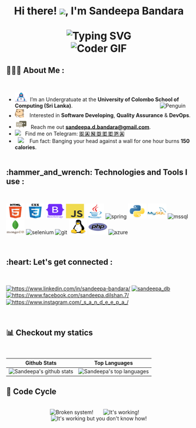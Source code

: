 <h1 align="Center">
 <abc>
  <br>Hi there! <img src="https://user-images.githubusercontent.com/42378118/110234147-e3259600-7f4e-11eb-95be-0c4047144dea.gif" width="40">, I'm Sandeepa Bandara <br>
  <br> <img src="https://readme-typing-svg.herokuapp.com?font=Fira+Code&pause=1000&color=2278F7&random=false&width=435&lines=Welcome+To+My+GitHub+Profile+!!!" alt="Typing SVG" />
  <br>
    <img src="https://media.giphy.com/media/SWoSkN6DxTszqIKEqv/giphy.gif" alt="Coder GIF" width="500">
 </abc>
</h1> 

<h2 align="Left">👨🏻‍💻 About Me :</h2><br>

-  <img alt="GIF" src="https://github.com/sandeepadev/sandeepadev/blob/main/images/Developer.gif" width="33" /> &nbsp;I’m an Undergratuate at the **University of Colombo School of Computing (Sri Lanka)**. 
<img align="right" src="https://raw.githubusercontent.com/Tarikul-Islam-Anik/Animated-Fluent-Emojis/master/Emojis/Animals/Penguin.png" alt="Penguin" width="18%" /><br>
- <img src="https://github.com/sandeepadev/sandeepadev/blob/main/images/hyperkitty.gif" width="24" />&nbsp;&nbsp;&nbsp;  Interested in **Software Developing**, **Quality Assurance** & **DevOps**. <br>
- <img src="https://github.com/sandeepadev/sandeepadev/blob/main/images/message.gif" width="35" />&nbsp;&nbsp;Reach me out **sandeepa.d.bandara@gmail.com**. <br>
- <img src="https://github.com/SP-XD/SP-XD/blob/main/images/letterbox.gif?raw=true" width="30" /> &nbsp; Find me on Telegram: **[🇸 🇦 🇳 🇩 🇪 🇪 🇵 🇦](https://t.me/Sandeepa_Dilshan)**<br>
- &nbsp;&nbsp;<img src="https://github.com/SP-XD/SP-XD/blob/main/images/lightning.gif?raw=true" width="16" />&nbsp;&nbsp;&nbsp;&nbsp;Fun fact: Banging your head against a wall for one hour burns **150 calories**.<br><br>

<h2 align="Left">:hammer_and_wrench: Technologies and Tools I use :</h2> <br>

<p align="Left">
<img src="https://raw.githubusercontent.com/devicons/devicon/master/icons/html5/html5-original-wordmark.svg" alt="html5" width="50" height="40"/>
<img src="https://raw.githubusercontent.com/devicons/devicon/master/icons/css3/css3-original-wordmark.svg" alt="css3" width="50" height="40"/>
<img src="https://raw.githubusercontent.com/devicons/devicon/master/icons/bootstrap/bootstrap-plain-wordmark.svg" alt="bootstrap" width="50" height="40"/>
<img src="https://raw.githubusercontent.com/devicons/devicon/master/icons/javascript/javascript-original.svg" alt="javascript" width="50" height="40"/>
<img src="https://raw.githubusercontent.com/devicons/devicon/master/icons/java/java-original.svg" alt="java" width="50" height="40"/>
<img src="https://www.vectorlogo.zone/logos/springio/springio-icon.svg" alt="spring" width="50" height="40"/>
<img src="https://raw.githubusercontent.com/devicons/devicon/master/icons/python/python-original.svg" alt="python" width="50" height="40"/>
<img src="https://raw.githubusercontent.com/devicons/devicon/master/icons/mysql/mysql-original-wordmark.svg" alt="mysql" width="50" height="40"/>
<img src="https://www.svgrepo.com/show/303229/microsoft-sql-server-logo.svg" alt="mssql" width="50" height="40"/>
<img src="https://raw.githubusercontent.com/devicons/devicon/master/icons/mongodb/mongodb-original-wordmark.svg" alt="mongodb" width="50" height="40"/>
<img src="https://raw.githubusercontent.com/detain/svg-logos/780f25886640cef088af994181646db2f6b1a3f8/svg/selenium-logo.svg" alt="selenium" width="50" height="40"/>
<img src="https://www.vectorlogo.zone/logos/git-scm/git-scm-icon.svg" alt="git" width="40" height="40"/>
<img src="https://raw.githubusercontent.com/devicons/devicon/master/icons/linux/linux-original.svg" alt="linux" width="50" height="40"/>
<img src="https://raw.githubusercontent.com/devicons/devicon/master/icons/php/php-original.svg" alt="php" width="50" height="40"/>
<img src="https://www.vectorlogo.zone/logos/microsoft_azure/microsoft_azure-icon.svg" alt="azure" width="50" height="40"/>
</p><br>
<h2 align="Left">:heart: Let's get connected :</h2><br>
<p align="Left">
<a href="https://linkedin.com/in/https://www.linkedin.com/in/sandeepa-bandara/" target="blank"><img align="center" src="https://raw.githubusercontent.com/rahuldkjain/github-profile-readme-generator/master/src/images/icons/Social/linked-in-alt.svg" alt="https://www.linkedin.com/in/sandeepa-bandara/" height="30" width="40" /></a>
<a href="https://twitter.com/sandeepa_db" target="blank"><img align="center" src="https://raw.githubusercontent.com/rahuldkjain/github-profile-readme-generator/master/src/images/icons/Social/twitter.svg" alt="sandeepa_db" height="30" width="40" /></a>
<a href="https://fb.com/https://www.facebook.com/sandeepa.dilshan.7/" target="blank"><img align="center" src="https://raw.githubusercontent.com/rahuldkjain/github-profile-readme-generator/master/src/images/icons/Social/facebook.svg" alt="https://www.facebook.com/sandeepa.dilshan.7/" height="30" width="40" /></a>
<a href="https://instagram.com/https://www.instagram.com/_s_a_n_d_e_e_p_a_/" target="blank"><img align="center" src="https://raw.githubusercontent.com/rahuldkjain/github-profile-readme-generator/master/src/images/icons/Social/instagram.svg" alt="https://www.instagram.com/_s_a_n_d_e_e_p_a_/" height="30" width="40" /></a>
</p><br>

<h2 align="left">📊 Checkout my statics</h2><br>

| Github Stats | Top Languages |
| --- | --- |
| ![Sandeepa's github stats](https://github-readme-stats.vercel.app/api?username=sandeepadev&show_icons=true&title_color=f6c32c&icon_color=f6c32c&text_color=9f9f9f&bg_color=151515&count_private=true) | ![Sandeepa's top languages](https://github-readme-stats.vercel.app/api/top-langs/?username=sandeepadev&show_icons=true&title_color=f6c32c&icon_color=f6c32c&text_color=9f9f9f&bg_color=151515&count_private=true&layout=compact) |


<h2 align="left">💫 Code Cycle</h2><br>

<div align="center" >
<img src="https://raw.githubusercontent.com/Tarikul-Islam-Anik/Animated-Fluent-Emojis/master/Emojis/Smilies/Face%20with%20Spiral%20Eyes.png" width="10%" alt="Broken system!"/>
&nbsp;&nbsp;&nbsp;&nbsp;&nbsp;
<img src="https://raw.githubusercontent.com/Tarikul-Islam-Anik/Animated-Fluent-Emojis/master/Emojis/Smilies/Relieved%20Face.png" width="10%" alt="It's working!"/>
&nbsp;&nbsp;&nbsp;&nbsp;&nbsp;
<img src="https://raw.githubusercontent.com/Tarikul-Islam-Anik/Animated-Fluent-Emojis/master/Emojis/Smilies/Astonished%20Face.png" width="10%" alt="It's working but you don't know how!"/><br>
</div>


